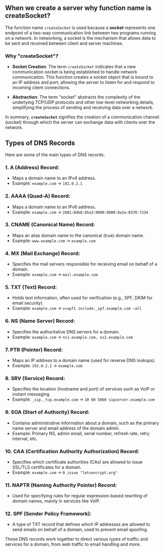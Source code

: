 ## When we create a server why function name is createSocket?

The function name `createSocket` is used because a **socket** represents one endpoint of a two-way communication link between two programs running on a network. In networking, a socket is the mechanism that allows data to be sent and received between client and server machines. 

### Why "createSocket"?
- **Socket Creation**: The term `createSocket` indicates that a new communication socket is being established to handle network communication. This function creates a socket object that is bound to an IP address and port, allowing the server to listen for and respond to incoming client connections.
  
- **Abstraction**: The term "socket" abstracts the complexity of the underlying TCP/UDP protocols and other low-level networking details, simplifying the process of sending and receiving data over a network.

In summary, **`createSocket`** signifies the creation of a communication channel (socket) through which the server can exchange data with clients over the network.

## Types of DNS Records

Here are some of the main types of DNS records:

### 1. **A (Address) Record**:
   - Maps a domain name to an IPv4 address.
   - Example: `example.com` → `192.0.2.1`

### 2. **AAAA (Quad-A) Record**:
   - Maps a domain name to an IPv6 address.
   - Example: `example.com` → `2001:0db8:85a3:0000:0000:8a2e:0370:7334`

### 3. **CNAME (Canonical Name) Record**:
   - Maps an alias domain name to the canonical (true) domain name.
   - Example: `www.example.com` → `example.com`

### 4. **MX (Mail Exchange) Record**:
   - Specifies the mail servers responsible for receiving email on behalf of a domain.
   - Example: `example.com` → `mail.example.com`

### 5. **TXT (Text) Record**:
   - Holds text information, often used for verification (e.g., SPF, DKIM for email security).
   - Example: `example.com` → `v=spf1 include:_spf.example.com ~all`

### 6. **NS (Name Server) Record**:
   - Specifies the authoritative DNS servers for a domain.
   - Example: `example.com` → `ns1.example.com, ns2.example.com`

### 7. **PTR (Pointer) Record**:
   - Maps an IP address to a domain name (used for reverse DNS lookups).
   - Example: `192.0.2.1` → `example.com`

### 8. **SRV (Service) Record**:
   - Specifies the location (hostname and port) of services such as VoIP or instant messaging.
   - Example: `_sip._tcp.example.com` → `10 60 5060 sipserver.example.com`

### 9. **SOA (Start of Authority) Record**:
   - Contains administrative information about a domain, such as the primary name server and email address of the domain admin.
   - Example: Primary NS, admin email, serial number, refresh rate, retry interval, etc.

### 10. **CAA (Certification Authority Authorization) Record**:
   - Specifies which certificate authorities (CAs) are allowed to issue SSL/TLS certificates for a domain.
   - Example: `example.com` → `0 issue "letsencrypt.org"`

### 11. **NAPTR (Naming Authority Pointer) Record**:
   - Used for specifying rules for regular expression-based rewriting of domain names, mainly in services like VoIP.

### 12. **SPF (Sender Policy Framework)**:
   - A type of TXT record that defines which IP addresses are allowed to send emails on behalf of a domain, used to prevent email spoofing.

These DNS records work together to direct various types of traffic and services for a domain, from web traffic to email handling and more.